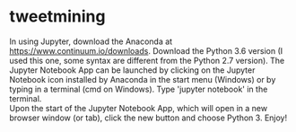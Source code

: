 # tweetmining
In using Jupyter, download the Anaconda at https://www.continuum.io/downloads.
Download the Python 3.6 version (I used this one, some syntax are different from the Python 2.7 version).
The Jupyter Notebook App can be launched by clicking on the Jupyter Notebook icon installed by Anaconda in the start menu (Windows) or by typing in a terminal (cmd on Windows).
Type 'jupyter notebook' in the terminal.\
Upon the start of the Jupyter Notebook App, which will open in a new browser window (or tab), click the new button and choose Python 3.
Enjoy!
